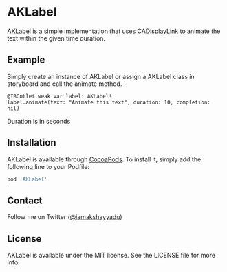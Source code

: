 # AKLabel

AKLabel is a simple implementation that uses CADisplayLink to animate the text within the given time duration.

## Example

Simply create an instance of AKLabel or assign a AKLabel class in storyboard and call the animate method.

    @IBOutlet weak var label: AKLabel!
    label.animate(text: "Animate this text", duration: 10, completion: nil)
    
Duration is in seconds

## Installation

AKLabel is available through [CocoaPods](https://cocoapods.org). To install
it, simply add the following line to your Podfile:

```ruby
pod 'AKLabel'
```

## Contact

Follow me on Twitter ([@iamakshayyadu](https://twitter.com/iamakshayyadu))

## License

AKLabel is available under the MIT license. See the LICENSE file for more info.
